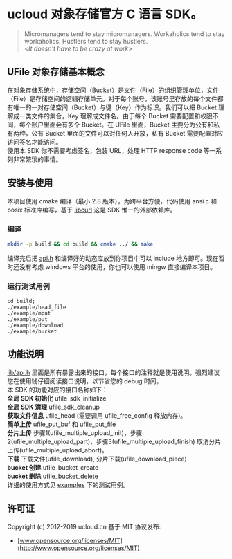 # ucloud 对象存储官方 C 语言 SDK。
> Micromanagers tend to stay micromanagers. Workaholics tend to stay workaholics. Hustlers tend to stay hustlers.   
> <*It doesn't have to be crazy at work*>

## UFile 对象存储基本概念
在对象存储系统中，存储空间（Bucket）是文件（File）的组织管理单位，文件（File）是存储空间的逻辑存储单元。对于每个账号，该账号里存放的每个文件都有唯一的一对存储空间（Bucket）与键（Key）作为标识。我们可以把 Bucket 理解成一类文件的集合，Key 理解成文件名。由于每个 Bucket 需要配置和权限不同，每个账户里面会有多个 Bucket。在 UFile 里面，Bucket 主要分为公有和私有两种，公有 Bucket 里面的文件可以对任何人开放，私有 Bucket 需要配置对应访问签名才能访问。  
使用本 SDK 你不需要考虑签名，包装 URL，处理 HTTP response code 等一系列非常繁琐的事情。

## 安装与使用
本项目使用 cmake 编译（最小 2.8 版本），为跨平台方便，代码使用 ansi c 和 posix 标准库编写，基于 [libcurl](https://curl.haxx.se/) 这是 SDK 惟一的外部依赖库。

### 编译
```bash
mkdir -p build && cd build && cmake ../ && make
```
编译完后把 [api.h](https://github.com/ufilesdk-dev/ufile-csdk/blob/master/lib/api.h) 和编译好的动态库放到你项目中可以 include 地方即可。现在暂时还没有考虑 windows 平台的使用，你也可以使用 mingw 直接编译本项目。

### 运行测试用例
```
cd build;
./example/head_file
./example/mput
./example/put
./example/download
./example/bucket
```

## 功能说明
[lib/api.h](https://github.com/ufilesdk-dev/ufile-csdk/blob/master/lib/api.h) 里面是所有暴露出来的接口，每个接口的注释就是使用说明。强烈建议您在使用钱仔细阅读接口说明，以节省您的 debug 时间。  
本 SDK 的功能对应的接口名称如下：  
**全局 SDK 初始化** ufile_sdk_initialize   
**全局 SDK 清理** ufile_sdk_cleanup   
**获取文件信息** ufile_head (需要调用 ufile_free_config 释放内存)。   
**简单上传** ufile_put_buf 和 ufile_put_file  
**分片上传** 步骤1(ufile_multiple_upload_init)，步骤2(ufile_multiple_upload_part)，步骤3(ufile_multiple_upload_finish) 取消分片上传(ufile_multiple_upload_abort)。  
**下载** 下载文件(ufile_download), 分片下载(ufile_download_piece)   
**bucket 创建** ufile_bucket_create  
**bucket 删除** ufile_bucket_delete  
详细的使用方式见 [examples](https://github.com/ufilesdk-dev/ufile-csdk/tree/master/examples) 下的测试用例。

## 许可证
Copyright (c) 2012-2019 ucloud.cn
基于 MIT 协议发布:
* [www.opensource.org/licenses/MIT](http://www.opensource.org/licenses/MIT)